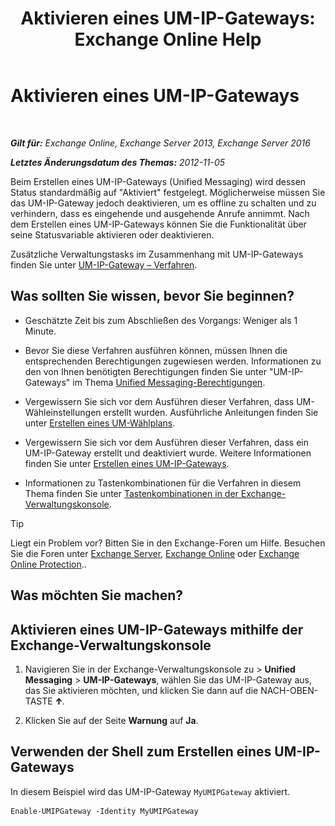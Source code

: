 ﻿---
title: 'Aktivieren eines UM-IP-Gateways: Exchange Online Help'
TOCTitle: Aktivieren eines UM-IP-Gateways
ms:assetid: 2706ae06-c45d-41b7-abbe-378a9fca104a
ms:mtpsurl: https://technet.microsoft.com/de-de/library/Aa996857(v=EXCHG.150)
ms:contentKeyID: 50475372
ms.date: 05/23/2018
mtps_version: v=EXCHG.150
ms.translationtype: MT
---

# Aktivieren eines UM-IP-Gateways

 

_**Gilt für:** Exchange Online, Exchange Server 2013, Exchange Server 2016_

_**Letztes Änderungsdatum des Themas:** 2012-11-05_

Beim Erstellen eines UM-IP-Gateways (Unified Messaging) wird dessen Status standardmäßig auf "Aktiviert" festgelegt. Möglicherweise müssen Sie das UM-IP-Gateway jedoch deaktivieren, um es offline zu schalten und zu verhindern, dass es eingehende und ausgehende Anrufe annimmt. Nach dem Erstellen eines UM-IP-Gateways können Sie die Funktionalität über seine Statusvariable aktivieren oder deaktivieren.

Zusätzliche Verwaltungstasks im Zusammenhang mit UM-IP-Gateways finden Sie unter [UM-IP-Gateway – Verfahren](https://review.docs.microsoft.com/de-de/exchange/voice-mail-unified-messaging/connect-voice-mail-system/um-ip-gateway-procedures).

## Was sollten Sie wissen, bevor Sie beginnen?

  - Geschätzte Zeit bis zum Abschließen des Vorgangs: Weniger als 1 Minute.

  - Bevor Sie diese Verfahren ausführen können, müssen Ihnen die entsprechenden Berechtigungen zugewiesen werden. Informationen zu den von Ihnen benötigten Berechtigungen finden Sie unter "UM-IP-Gateways" im Thema [Unified Messaging-Berechtigungen](unified-messaging-permissions-exchange-2013-help.md).

  - Vergewissern Sie sich vor dem Ausführen dieser Verfahren, dass UM-Wähleinstellungen erstellt wurden. Ausführliche Anleitungen finden Sie unter [Erstellen eines UM-Wählplans](https://review.docs.microsoft.com/de-de/exchange/voice-mail-unified-messaging/connect-voice-mail-system/create-um-dial-plan).

  - Vergewissern Sie sich vor dem Ausführen dieser Verfahren, dass ein UM-IP-Gateway erstellt und deaktiviert wurde. Weitere Informationen finden Sie unter [Erstellen eines UM-IP-Gateways](https://review.docs.microsoft.com/de-de/exchange/voice-mail-unified-messaging/connect-voice-mail-system/create-um-ip-gateway).

  - Informationen zu Tastenkombinationen für die Verfahren in diesem Thema finden Sie unter [Tastenkombinationen in der Exchange-Verwaltungskonsole](keyboard-shortcuts-in-the-exchange-admin-center-exchange-online-protection-help.md).


> [!TIP]
> Liegt ein Problem vor? Bitten Sie in den Exchange-Foren um Hilfe. Besuchen Sie die Foren unter <A href="https://go.microsoft.com/fwlink/p/?linkid=60612">Exchange Server</A>, <A href="https://go.microsoft.com/fwlink/p/?linkid=267542">Exchange Online</A> oder <A href="https://go.microsoft.com/fwlink/p/?linkid=285351">Exchange Online Protection</A>..



## Was möchten Sie machen?

## Aktivieren eines UM-IP-Gateways mithilfe der Exchange-Verwaltungskonsole

1.  Navigieren Sie in der Exchange-Verwaltungskonsole zu \> **Unified Messaging** \> **UM-IP-Gateways**, wählen Sie das UM-IP-Gateway aus, das Sie aktivieren möchten, und klicken Sie dann auf die NACH-OBEN-TASTE ![NACH-OBEN-TASTE (Symbol)](images/JJ150576.1732c727-328b-4a1a-b84d-6d7252c7dcab(EXCHG.150).gif "NACH-OBEN-TASTE (Symbol)").

2.  Klicken Sie auf der Seite **Warnung** auf **Ja**.

## Verwenden der Shell zum Erstellen eines UM-IP-Gateways

In diesem Beispiel wird das UM-IP-Gateway `MyUMIPGateway` aktiviert.

    Enable-UMIPGateway -Identity MyUMIPGateway

